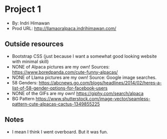 # Project 1
* By: Indri Himawan
* Prod URL: http://llamaoralpaca.indrihimawan.com/

## Outside resources
* Bootstrap CSS (just because I want a somewhat good looking website with minimal skill)
* NONE of Alpaca pictures are my own! Sources: https://www.boredpanda.com/cute-funny-alpacas/ 
* NONE of Llama pictures are my own! Source: Google image searches.
* 58 Genders: https://abcnews.go.com/blogs/headlines/2014/02/heres-a-list-of-58-gender-options-for-facebook-users
* NONE of the GIFs are my own! https://giphy.com/search/alpaca
* BG Pattern https://www.shutterstock.com/image-vector/seamless-pattern-cute-alpacas-cactus-1349855225

## Notes
* I mean I think I went overboard. But it was fun.